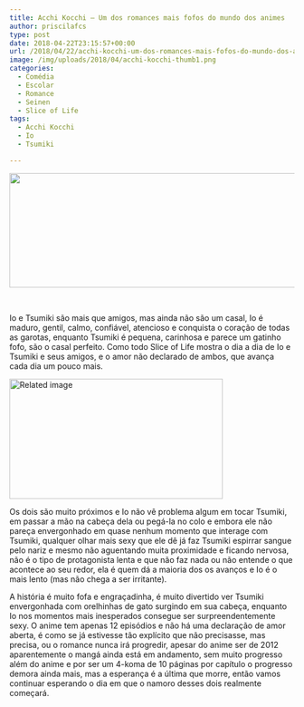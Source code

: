 ```yaml
---
title: Acchi Kocchi – Um dos romances mais fofos do mundo dos animes
author: priscilafcs
type: post
date: 2018-04-22T23:15:57+00:00
url: /2018/04/22/acchi-kocchi-um-dos-romances-mais-fofos-do-mundo-dos-animes/
image: /img/uploads/2018/04/acchi-kocchi-thumb1.png
categories:
  - Comédia
  - Escolar
  - Romance
  - Seinen
  - Slice of Life
tags:
  - Acchi Kocchi
  - Io
  - Tsumiki

---
```

<img class="size-full wp-image-366 aligncenter" src="/img/uploads/2018/04/acchi-kocchi-banner.png" alt="" width="700" height="202" srcset="/img/uploads/2018/04/acchi-kocchi-banner.png 700w, /img/uploads/2018/04/acchi-kocchi-banner-300x87.png 300w" sizes="(max-width: 700px) 100vw, 700px" />

&nbsp;

Io e Tsumiki são mais que amigos, mas ainda não são um casal, Io é maduro, gentil, calmo, confiável, atencioso e conquista o coração de todas as garotas, enquanto Tsumiki é pequena, carinhosa e parece um gatinho fofo, são o casal perfeito. Como todo Slice of Life mostra o dia a dia de Io e Tsumiki e seus amigos, e o amor não declarado de ambos, que avança cada dia um pouco mais.

<img class="irc_mi alignleft" src="https://data.whicdn.com/images/44302991/original.gif" alt="Related image" width="377" height="212" />

Os dois são muito próximos e Io não vê problema algum em tocar Tsumiki, em passar a mão na cabeça dela ou pegá-la no colo e embora ele não pareça envergonhado em quase nenhum momento que interage com Tsumiki, qualquer olhar mais sexy que ele dê já faz Tsumiki espirrar sangue pelo nariz e mesmo não aguentando muita proximidade e ficando nervosa, não é o tipo de protagonista lenta e que não faz nada ou não entende o que acontece ao seu redor, ela é quem dá a maioria dos os avanços e Io é o mais lento (mas não chega a ser irritante).

A história é muito fofa e engraçadinha, é muito divertido ver Tsumiki envergonhada com orelhinhas de gato surgindo em sua cabeça, enquanto Io nos momentos mais inesperados consegue ser surpreendentemente sexy. O anime tem apenas 12 episódios e não há uma declaração de amor aberta, é como se já estivesse tão explícito que não precisasse, mas precisa, ou o romance nunca irá progredir, apesar do anime ser de 2012 aparentemente o mangá ainda está em andamento, sem muito progresso além do anime e por ser um 4-koma de 10 páginas por capítulo o progresso demora ainda mais, mas a esperança é a última que morre, então vamos continuar esperando o dia em que o namoro desses dois realmente começará.

&nbsp;